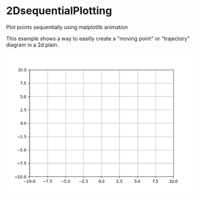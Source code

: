 # 2DsequentialPlotting
 Plot points sequentially using matplotlib animation 
 
 This example shows a way to easilly create a "moving point" or "trajectory" diagram in a 2d plain.
 
 ![](img/myAnimation.gif)
